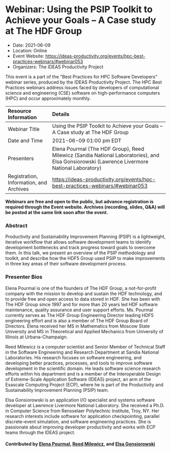 # Webinar: Using the PSIP Toolkit to Achieve your Goals – A Case study at The HDF Group

- Date: 2021-06-09
- Location: Online
- Event Website: https://ideas-productivity.org/events/hpc-best-practices-webinars/#webinar053
- Organizers: The IDEAS Productivity Project
			   
This event is a part of the "Best Practices for HPC Software
Developers" webinar series, produced by the IDEAS Productivity
Project. The HPC Best Practices webinars address issues faced by
developers of computational science and engineering (CSE) software on
high-performance computers (HPC) and occur approximately monthly.

Resource Information | Details
:--- | :---			   
Webinar Title | Using the PSIP Toolkit to Achieve your Goals – A Case study at The HDF Group
Date and Time | 2021-06-09 01:00 pm EDT
Presenters | Elena Pourmal (The HDF Group), Reed Milewicz (Sandia National Laboratories),  and Elsa Gonsiorowski (Lawrence Livermore National Laboratory)
Registration, Information, and Archives | 	<https://ideas-productivity.org/events/hpc-best-practices-webinars/#webinar053>	   

**Webinars are free and open to the public, but advance registration is required through the Event website. Archives (recording, slides, Q&A) will be posted at the same link soon after the event.**

### Abstract
<p>Productivity and Sustainability Improvement Planning (PSIP) is a lightweight, iterative workflow that allows software development teams to identify development bottlenecks and track progress toward goals to overcome them. In this talk, we present an overview of the PSIP methodology and toolkit, and describe how the HDF5 Group used PSIP to make improvements in three key areas of their software development process.</p>



### Presenter Bios
<p>Elena Pourmal is one of the founders of The HDF Group, a not-for-profit company with the mission to develop and sustain the HDF technology, and to provide free and open access to data stored in HDF. She has been with The HDF Group since 1997 and for more than 20 years led HDF software maintenance, quality assurance and user support efforts. Ms. Pourmal currently serves as The HDF Group Engineering Director leading HDF5 engineering effort and is also a member of The HDF Group Board of Directors. Elena received her MS in Mathematics from Moscow State University and MS in Theoretical and Applied Mechanics from University of Illinois at Urbana-Champaign.</p>
<p>Reed Milewicz is a computer scientist and Senior Member of Technical Staff in the Software Engineering and Research Department at Sandia National Laboratories. His research focuses on software engineering, and developing better practices, processes, and tools to improve software development in the scientific domain. He leads software science research efforts within his department and is a member of the Interoperable Design of Extreme-Scale Application Software (IDEAS) project, an arm of the Exascale Computing Project (ECP), where he is part of the Productivity and Sustainability Improvement Planning (PSIP) team.</p>
<p>Elsa Gonsiorowski is an application I/O specialist and systems software developer at Lawrence Livermore National Laboratory. She received a Ph.D. in Computer Science from Rensselaer Polytechnic Institute, Troy, NY. Her research interests include software for application checkpointing, parallel discrete-event simulation, and software engineering practices. She is passionate about improving developer productivity and works with ECP teams through the IDEAS project.</p>

    

#### Contributed by [Elena Pourmal](https://github.com/epourmal "Elena Pourmal GitHub profile"), [Reed Milewicz](https://github.com/rmmilewi "Reed Milewicz GitHub profile"),  and [Elsa Gonsiorowski](https://github.com/gonsie "Elsa Gonsiorowski GitHub profile")

<!---
Publish: yes
Categories: skills
Topics: online learning
Level: 2
Prerequisites: default
Aggregate: none
--->
